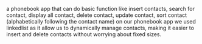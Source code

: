 a phonebook app that can do basic function like insert contacts, search for contact, display all contact, delete contact, update contact, sort contact (alphabetically following the contact name) on our phonebook app
we used linkedlist as it allow us to dynamically manage contacts, making it easier to insert and delete contacts without worrying about fixed sizes.

